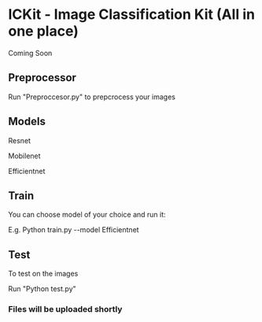 # ICKit - Image Classification Kit (All in one place) 

Coming Soon

## Preprocessor

Run "Preproccesor.py" to prepcrocess your images

## Models

Resnet 

Mobilenet

Efficientnet

## Train

You can choose model of your choice and run it:

E.g. Python train.py --model Efficientnet

## Test

To test on the images

Run "Python test.py"

### Files will be uploaded shortly
